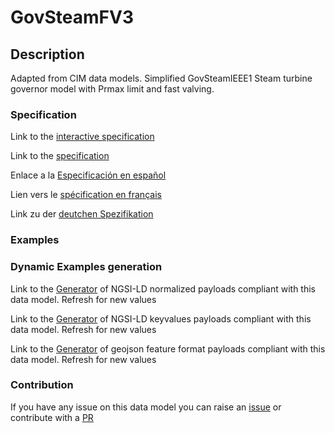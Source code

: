 # GovSteamFV3

## Description 

Adapted from CIM data models. Simplified GovSteamIEEE1 Steam turbine governor model with Prmax limit and fast valving.
### Specification

Link to the [interactive specification](https://swagger.lab.fiware.org/?url=https://smart-data-models.github.io/dataModel.EnergyCIM/GovSteamFV3/swagger.yaml)

Link to the [specification](https://smart-data-models.github.io/dataModel.EnergyCIM/GovSteamFV3/doc/spec.md)

Enlace a la [Especificación en español](https://smart-data-models.github.io/dataModel.EnergyCIM/GovSteamFV3/doc/spec_ES.md)

Lien vers le [spécification en français](https://smart-data-models.github.io/dataModel.EnergyCIM/GovSteamFV3/doc/spec_FR.md)

Link zu der [deutchen Spezifikation](https://smart-data-models.github.io/dataModel.EnergyCIM/GovSteamFV3/doc/spec_DE.md)
### Examples
### Dynamic Examples generation

Link to the [Generator](https://smartdatamodels.org/extra/ngsi-ld_generator_v0.92.php?schemaUrl=https://raw.githubusercontent.com/smart-data-models/dataModel.EnergyCIM/master/GovSteamFV3/schema.json&email=info@smartdatamodels.org) of NGSI-LD normalized payloads compliant with this data model. Refresh for new values

Link to the [Generator](https://smartdatamodels.org/extra/ngsi-ld_generator_keyvalues_v0.92.php?schemaUrl=https://raw.githubusercontent.com/smart-data-models/dataModel.EnergyCIM/master/GovSteamFV3/schema.json&email=info@smartdatamodels.org) of NGSI-LD keyvalues payloads compliant with this data model. Refresh for new values

Link to the [Generator](https://smartdatamodels.org/extra/geojson_features_generator_v1.0.php?schemaUrl=https://raw.githubusercontent.com/smart-data-models/dataModel.EnergyCIM/master/GovSteamFV3/schema.json&email=info@smartdatamodels.org) of geojson feature format payloads compliant with this data model. Refresh for new values
### Contribution

 If you have any issue on this data model you can raise an [issue](https://github.com/smart-data-models/dataModel.EnergyCIM/issues)  or contribute with a [PR](https://github.com/smart-data-models/dataModel.EnergyCIM/pulls)